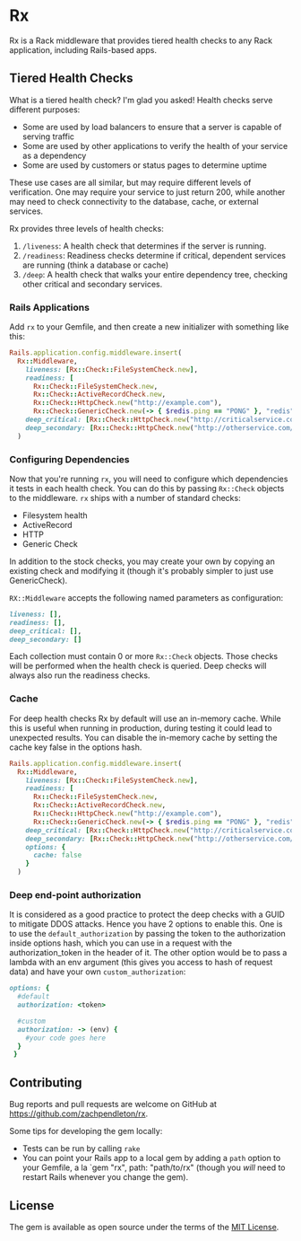 # Rx

Rx is a Rack middleware that provides tiered health checks to any Rack application, including Rails-based apps.

## Tiered Health Checks

What is a tiered health check? I'm glad you asked! Health checks serve different purposes:

- Some are used by load balancers to ensure that a server is capable of serving traffic
- Some are used by other applications to verify the health of your service as a dependency
- Some are used by customers or status pages to determine uptime

These use cases are all similar, but may require different levels of verification. One may require your service to just return 200, while another may need to check connectivity to the database, cache, or external services.

Rx provides three levels of health checks:

1. `/liveness`: A health check that determines if the server is running.
2. `/readiness`: Readiness checks determine if critical, dependent services are running (think a database or cache)
3. `/deep`: A health check that walks your entire dependency tree, checking other critical and secondary services.

### Rails Applications

Add `rx` to your Gemfile, and then create a new initializer with something like this:

```ruby
Rails.application.config.middleware.insert(
  Rx::Middleware,
    liveness: [Rx::Check::FileSystemCheck.new],
    readiness: [
      Rx::Check::FileSystemCheck.new,
      Rx::Check::ActiveRecordCheck.new,
      Rx::Check::HttpCheck.new("http://example.com"),
      Rx::Check::GenericCheck.new(-> { $redis.ping == "PONG" }, "redis")],
    deep_critical: [Rx::Check::HttpCheck.new("http://criticalservice.com/health")],
    deep_secondary: [Rx::Check::HttpCheck.new("http://otherservice.com/health-check")]
  )
```

### Configuring Dependencies

Now that you're running `rx`, you will need to configure which dependencies it tests in each health check. You can do this by passing `Rx::Check` objects to the middleware. `rx` ships with a number of standard checks:

- Filesystem health
- ActiveRecord
- HTTP
- Generic Check

In addition to the stock checks, you may create your own by copying an existing check
and modifying it (though it's probably simpler to just use GenericCheck).

`RX::Middleware` accepts the following named parameters as configuration:

```ruby
liveness: [],
readiness: [],
deep_critical: [],
deep_secondary: []
```

Each collection must contain 0 or more `Rx::Check` objects. Those checks will be performed when the health check is queried. Deep checks will always also run the readiness checks.

### Cache

For deep health checks Rx by default will use an in-memory cache. While this is useful when running in production, during testing it could lead to unexpected results.
You can disable the in-memory cache by setting the cache key false in the options hash.

```ruby
Rails.application.config.middleware.insert(
  Rx::Middleware,
    liveness: [Rx::Check::FileSystemCheck.new],
    readiness: [
      Rx::Check::FileSystemCheck.new,
      Rx::Check::ActiveRecordCheck.new,
      Rx::Check::HttpCheck.new("http://example.com"),
      Rx::Check::GenericCheck.new(-> { $redis.ping == "PONG" }, "redis")],
    deep_critical: [Rx::Check::HttpCheck.new("http://criticalservice.com/health")],
    deep_secondary: [Rx::Check::HttpCheck.new("http://otherservice.com/health-check")],
    options: {
      cache: false
    }
  )
```

### Deep end-point authorization

It is considered as a good practice to protect the deep checks with a GUID to mitigate DDOS attacks. Hence you have 2 options to enable this. One is to use the `default_authorization` by passing the token to the authorization inside options hash, which you can use in a request with the authorization_token in the header of it. The other option would be to pass a lambda with an env argument (this gives you access to hash of request data) and have your own `custom_authorization`:

```ruby
options: {
  #default
  authorization: <token>

  #custom
  authorization: -> (env) {
    #your code goes here
  }
 }
```

## Contributing

Bug reports and pull requests are welcome on GitHub at https://github.com/zachpendleton/rx.

Some tips for developing the gem locally:

- Tests can be run by calling `rake`
- You can point your Rails app to a local gem by adding a `path` option to your Gemfile, a la `gem "rx", path: "path/to/rx" (though you _will_ need to restart Rails whenever you change the gem).

## License

The gem is available as open source under the terms of the [MIT License](https://opensource.org/licenses/MIT).
